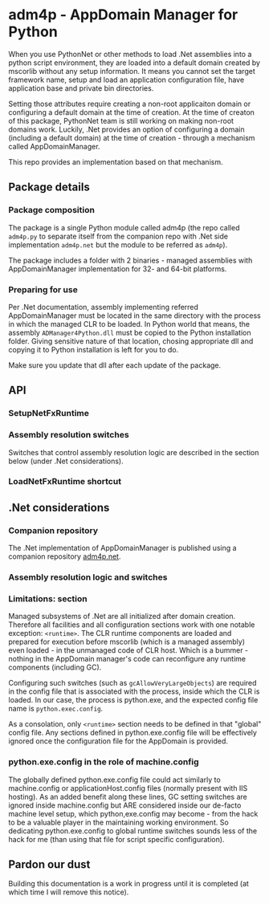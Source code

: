 # adm4p - AppDomain Manager for Python

When you use PythonNet or other methods to load .Net assemblies into a python script environment, they are loaded into a default domain created by mscorlib without any setup information.  It means you cannot set the target framework name, setup and load an application configuration file, have application base and private bin directories.  

Setting those attributes require creating a non-root applicaiton domain or configuring a default domain at the time of creation.  At the time of creaton of this package, PythonNet team is still working on making non-root domains work.  Luckily, .Net provides an option of configuring a domain (including a default domain) at the time of creation - through a mechanism called AppDomainManager.

This repo provides an implementation based on that mechanism.

## Package details

### Package composition

The package is a single Python module called adm4p (the repo called `adm4p.py` to separate itself from the companion repo with .Net side implementation `adm4p.net` but the module to be referred as `adm4p`).

The package includes a folder with 2 binaries - managed assemblies with AppDomainManager implementation for 32- and 64-bit platforms.

### Preparing for use

Per .Net documentation, assembly implementing referred AppDomainManager must be located in the same directory with the process in which the managed CLR to be loaded.  In Python world that means, the assembly `ADManager4Python.dll` must be copied to the Python installation folder.  Giving sensitive nature of that location, chosing appropriate dll and copying it to Python installation is left for you to do.

Make sure you update that dll after each update of the package.

## API

### SetupNetFxRuntime

### Assembly resolution switches

Switches that control assembly resolution logic are described in the section below (under .Net considerations).

### LoadNetFxRuntime shortcut

## .Net considerations

### Companion repository
The .Net implementation of AppDomainManager is published using a companion repository [adm4p.net](https://github.com/sctaltrd/adm4p.net).

### Assembly resolution logic and switches

### Limitations: <runtime> section

Managed subsystems of .Net are all initialized after domain creation.  Therefore all facilities and all configuration sections work with one notable exception: `<runtime>`.  The CLR runtime components are loaded and prepared for execution before mscorlib (which is a managed assembly) even loaded - in the unmanaged code of CLR host. Which is a bummer - nothing in the AppDomain manager's code can reconfigure any runtime components (including GC).

Configuring such switches (such as `gcAllowVeryLargeObjects`) are required in the config file that is associated with the process, inside which the CLR is loaded.  In our case, the process is python.exe, and the expected config file name is `python.exec.config`.

As a consolation, only `<runtime>` section needs to be defined in that "global" config file.  Any sections defined in python.exe.config file will be effectively ignored once the configuration file for the AppDomain is provided.

### python.exe.config in the role of machine.config

The globally defined python.exe.config file could act similarly to machine.config or applicationHost.config files (normally present with IIS hosting). As an added benefit along these lines, GC setting switches are ignored inside machine.config but ARE considered inside our de-facto machine level setup, which python,exe.config may become - from the hack to be a valuable player in the maintaining working environment. So dedicating python.exe.config to global runtime switches sounds less of the hack for me (than using that file for script specific configuration).

## Pardon our dust

Building this documentation is a work in progress until it is completed (at which time I will remove this notice).
